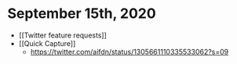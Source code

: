 # September 15th, 2020
- [[Twitter feature requests]]
- [[Quick Capture]]
    - https://twitter.com/aifdn/status/1305661110335533062?s=09



